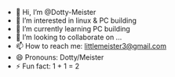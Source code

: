 - 👋 Hi, I’m @Dotty-Meister
- 👀 I’m interested in linux & PC building
- 🌱 I’m currently learning PC building
- 💞️ I’m looking to collaborate on ...
- 📫 How to reach me: littlemeister3@gmail.com
- 😄 Pronouns: Dotty/Meister
- ⚡ Fun fact: 1 + 1 = 2

<!---
Dotty-Meister/Dotty-Meister is a ✨ special ✨ repository because its `README.md` (this file) appears on your GitHub profile.
You can click the Preview link to take a look at your changes.
--->
